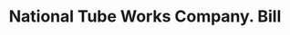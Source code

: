 ---
doi: 10.7916/D82V3T44
date_other: '1880'
date_other_textual: 1880-1889
form: printed ephemera
genre:
- Invoices
name:
- National Tube Works Company
object_in_context_url: https://biggert.cul.columbia.edu/items/view/ave_biggert_00228
subject_hierarchical_geographic:
- Chicago, Illinois, United States
subject_name:
- National Tube Works Company
title: National Tube Works Company. Bill
sort_title: National Tube Works Company. Bill
call_number: ave_biggert_00228
coordinates:
- 41.83694444444445,-87.68472222222222
pid: ave_biggert_00228
identifiers: ave_biggert_00228
thumbnail: https://derivativo-1.library.columbia.edu/iiif/2/ldpd:345029/full/!256,256/0/native.jpg
permalink: /biggert/ave_biggert_00228/
layout: iiif-image-page
---